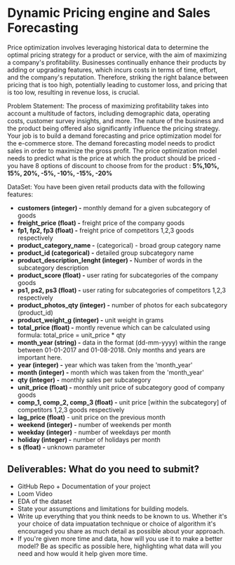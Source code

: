 # Dynamic Pricing engine and Sales Forecasting

Price optimization involves leveraging historical data to determine the optimal pricing strategy for a product or service, with the aim of maximizing a company's profitability. Businesses continually enhance their products by adding or upgrading features, which incurs costs in terms of time, effort, and the company's reputation. Therefore, striking the right balance between pricing that is too high, potentially leading to customer loss, and pricing that is too low, resulting in revenue loss, is crucial.

 Problem Statement: The process of maximizing profitability takes into account a multitude of factors, including demographic data, operating costs, customer survey insights, and more. The nature of the business and the product being offered also significantly influence the pricing strategy. Your job is to build a demand forecasting and price optimization model for the e-commerce store.
 The demand forecasting model needs to prodict sales in order to maximize the gross profit.
The price optimization model needs to predict what is the price at which the product should be priced -  you have 8 options of discount to choose from for the product : **5%,10%, 15%, 20%, -5%, -10%, -15%, -20%**

 DataSet: You have been given retail products data with the following features:

- **customers (integer) -** monthly demand for a given subcategory of goods
- **freight_price (float) -** freight price of the company goods
- **fp1, fp2, fp3 (float) -** freight price of competitors 1,2,3 goods respectively
- **product_category_name -** (categorical) - broad group category name
- **product_id (categorical) -** detailed group subcategory name
- **product_description_lenght (integer) -** Number of words in the subcategory description
- **product_score (float) -** user rating for subcategories of the company goods
- **ps1, ps2, ps3 (float) -** user rating for subcategories of competitors 1,2,3 respectively
- **product_photos_qty (integer) -** number of photos for each subcategory (product_id)
- **product_weight_g (integer) -** unit weight in grams
- **total_price (float) -** montly revenue which can be calculated using formula: total_price = unit_price * qty
- **month_year (string) -** data in the format (dd-mm-yyyy) within the range between 01-01-2017 and 01-08-2018. Only months and years are important here.
- **year (integer) -** year which was taken from the 'month_year'
- **month (integer) -** month which was taken from the 'month_year'
- **qty (integer) -** monthly sales per subcategory
- **unit_price (float) -** monthly unit price of subcategory good of company goods
- **comp_1, comp_2, comp_3 (float) -** unit price [within the subcategory] of competitors 1,2,3 goods respectively
- **lag_price (float)** - unit price on the previous month
- **weekend (integer) -** number of weekends per month
- **weekday (integer)** - number of weekdays per month
- **holiday (integer) -** number of holidays per month
- **s (float) -** unknown parameter



 ## Deliverables: What do you need to submit?
 - GitHub Repo + Documentation of your project
 - Loom Video
 - EDA of the dataset
 - State your assumptions and limitations for building models.
 - Write up everything that you think needs to be known to us. Whether it's your choice of data impuatation technique or choice of algorithm it's encouraged you share as much detail as possible about your approach.
 - If you're given more time and data, how will you use it to make a better model? Be as specific as possible here, highlighting what data will you need and how would it help given more time.
   
